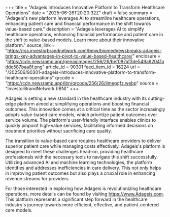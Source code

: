 +++
title = "Adageis Introduces Innovative Platform to Transform Healthcare Operations"
date = "2025-06-26T20:20:32Z"
draft = false
summary = "Adageis's new platform leverages AI to streamline healthcare operations, enhancing patient care and financial performance in the shift towards value-based care."
description = "Adageis leverages AI to simplify healthcare operations, enhancing financial performance and patient care in the shift to value-based models. Learn more about their innovative platform."
source_link = "https://rss.investorbrandnetwork.com/bmw/biomednewsbreaks-adageis-brings-key-advantages-in-pivot-to-value-based-healthcare/"
enclosure = "https://cdn.newsramp.app/genai/images/256/26/bef087af3de549a62041adde587baa8f.png"
article_id = 90301
feed_item_id = 16224
url = "/202506/90301-adageis-introduces-innovative-platform-to-transform-healthcare-operations"
qrcode = "https://cdn.newsramp.app/ibn/qrcode/256/26/limegqfz.webp"
source = "InvestorBrandNetwork (IBN)"
+++

<p>Adageis is setting a new standard in the healthcare industry with its cutting-edge platform aimed at simplifying operations and boosting financial outcomes. This innovation comes at a critical time as the sector increasingly adopts value-based care models, which prioritize patient outcomes over service volume. The platform's user-friendly interface enables clinics to quickly pinpoint high-value services, facilitating informed decisions on treatment priorities without sacrificing care quality.</p><p>The transition to value-based care requires healthcare providers to deliver superior patient care while managing costs effectively. Adageis's platform is designed to meet these challenges head-on, providing healthcare professionals with the necessary tools to navigate this shift successfully. Utilizing advanced AI and machine learning technologies, the platform identifies and addresses inefficiencies in care delivery. This not only helps in improving patient outcomes but also plays a crucial role in enhancing revenue streams for providers.</p><p>For those interested in exploring how Adageis is revolutionizing healthcare operations, more details can be found by visiting <a href='https://www.Adageis.com' rel='nofollow' target='_blank'>https://www.Adageis.com</a>. This platform represents a significant step forward in the healthcare industry's journey towards more efficient, effective, and patient-centered care models.</p>